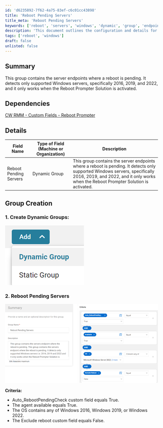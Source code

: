 ```yaml
---
id: 'd6235892-7f62-4a75-83ef-c6c01cc43898'
title: 'Reboot Pending Servers'
title_meta: 'Reboot Pending Servers'
keywords: ['reboot', 'servers', 'windows', 'dynamic', 'group', 'endpoint']
description: 'This document outlines the configuration and details for the Reboot Pending Servers group within ConnectWise RMM. It specifies the criteria for detecting supported Windows servers that require a reboot and the dependencies necessary for its functionality.'
tags: ['reboot', 'windows']
draft: false
unlisted: false
---
```


## Summary

This group contains the server endpoints where a reboot is pending. It detects only supported Windows servers, specifically 2016, 2019, and 2022, and it only works when the Reboot Prompter Solution is activated.

## Dependencies

[CW RMM - Custom Fields - Reboot Prompter](https://proval.itglue.com/DOC-5078775-15298950)

## Details

| Field Name                 | Type of Field (Machine or Organization) | Description                                                                                                                                                                                                                                                                                                                                                                         |
|----------------------------|-----------------------------------------|-------------------------------------------------------------------------------------------------------------------------------------------------------------------------------------------------------------------------------------------------------------------------------------------------------------------------------------------------------------------------------------|
| Reboot Pending Servers      | Dynamic Group                          | This group contains the server endpoints where a reboot is pending. It detects only supported Windows servers, specifically 2016, 2019, and 2022, and it only works when the Reboot Prompter Solution is activated.                                                                                                                                                                 |

## Group Creation

### 1. Create Dynamic Groups:

![Create Dynamic Groups](../../../static/img/Reboot-Pending-Servers/image_1.png)

### 2. Reboot Pending Servers

![Reboot Pending Servers](../../../static/img/Reboot-Pending-Servers/image_2.png)

**Criteria:**

- Auto_RebootPendingCheck custom field equals True.
- The agent available equals True.
- The OS contains any of Windows 2016, Windows 2019, or Windows 2022.
- The Exclude reboot custom field equals False.



